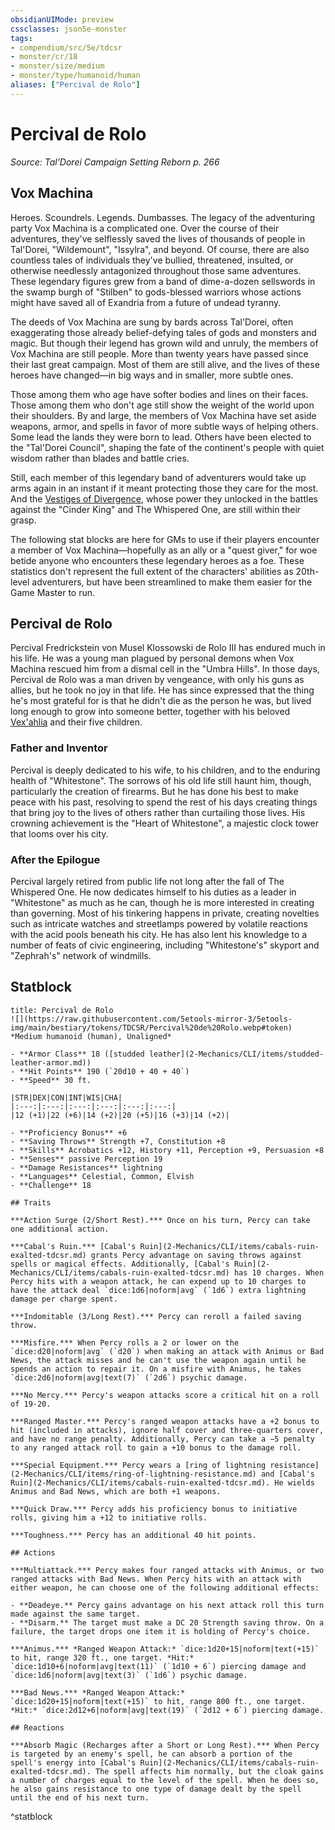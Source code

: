 ```yaml
---
obsidianUIMode: preview
cssclasses: json5e-monster
tags:
- compendium/src/5e/tdcsr
- monster/cr/18
- monster/size/medium
- monster/type/humanoid/human
aliases: ["Percival de Rolo"]
---
```

# Percival de Rolo
*Source: Tal'Dorei Campaign Setting Reborn p. 266*  

## Vox Machina

Heroes. Scoundrels. Legends. Dumbasses. The legacy of the adventuring party Vox Machina is a complicated one. Over the course of their adventures, they've selflessly saved the lives of thousands of people in Tal'Dorei, "Wildemount", "Issylra", and beyond. Of course, there are also countless tales of individuals they've bullied, threatened, insulted, or otherwise needlessly antagonized throughout those same adventures. These legendary figures grew from a band of dime-a-dozen sellswords in the swamp burgh of "Stilben" to gods-blessed warriors whose actions might have saved all of Exandria from a future of undead tyranny.

The deeds of Vox Machina are sung by bards across Tal'Dorei, often exaggerating those already belief-defying tales of gods and monsters and magic. But though their legend has grown wild and unruly, the members of Vox Machina are still people. More than twenty years have passed since their last great campaign. Most of them are still alive, and the lives of these heroes have changed—in big ways and in smaller, more subtle ones.

Those among them who age have softer bodies and lines on their faces. Those among them who don't age still show the weight of the world upon their shoulders. By and large, the members of Vox Machina have set aside weapons, armor, and spells in favor of more subtle ways of helping others. Some lead the lands they were born to lead. Others have been elected to the "Tal'Dorei Council", shaping the fate of the continent's people with quiet wisdom rather than blades and battle cries.

Still, each member of this legendary band of adventurers would take up arms again in an instant if it meant protecting those they care for the most. And the [Vestiges of Divergence](2-Mechanics/CLI/tables/vestiges-of-divergence-by-advancement-tdcsr.md), whose power they unlocked in the battles against the "Cinder King" and The Whispered One, are still within their grasp.

The following stat blocks are here for GMs to use if their players encounter a member of Vox Machina—hopefully as an ally or a "quest giver," for woe betide anyone who encounters these legendary heroes as a foe. These statistics don't represent the full extent of the characters' abilities as 20th-level adventurers, but have been streamlined to make them easier for the Game Master to run.

## Percival de Rolo

Percival Fredrickstein von Musel Klossowski de Rolo III has endured much in his life. He was a young man plagued by personal demons when Vox Machina rescued him from a dismal cell in the "Umbra Hills". In those days, Percival de Rolo was a man driven by vengeance, with only his guns as allies, but he took no joy in that life. He has since expressed that the thing he's most grateful for is that he didn't die as the person he was, but lived long enough to grow into someone better, together with his beloved [Vex'ahlia](2-Mechanics/CLI/bestiary/humanoid/vexahlia-tdcsr.md) and their five children.

### Father and Inventor

Percival is deeply dedicated to his wife, to his children, and to the enduring health of "Whitestone". The sorrows of his old life still haunt him, though, particularly the creation of firearms. But he has done his best to make peace with his past, resolving to spend the rest of his days creating things that bring joy to the lives of others rather than curtailing those lives. His crowning achievement is the "Heart of Whitestone", a majestic clock tower that looms over his city.

### After the Epilogue

Percival largely retired from public life not long after the fall of The Whispered One. He now dedicates himself to his duties as a leader in "Whitestone" as much as he can, though he is more interested in creating than governing. Most of his tinkering happens in private, creating novelties such as intricate watches and streetlamps powered by volatile reactions with the acid pools beneath his city. He has also lent his knowledge to a number of feats of civic engineering, including "Whitestone's" skyport and "Zephrah's" network of windmills.

## Statblock

```ad-statblock
title: Percival de Rolo
![](https://raw.githubusercontent.com/5etools-mirror-3/5etools-img/main/bestiary/tokens/TDCSR/Percival%20de%20Rolo.webp#token)
*Medium humanoid (human), Unaligned*

- **Armor Class** 18 ([studded leather](2-Mechanics/CLI/items/studded-leather-armor.md))
- **Hit Points** 190 (`20d10 + 40 + 40`)
- **Speed** 30 ft.

|STR|DEX|CON|INT|WIS|CHA|
|:---:|:---:|:---:|:---:|:---:|:---:|
|12 (+1)|22 (+6)|14 (+2)|20 (+5)|16 (+3)|14 (+2)|

- **Proficiency Bonus** +6
- **Saving Throws** Strength +7, Constitution +8
- **Skills** Acrobatics +12, History +11, Perception +9, Persuasion +8
- **Senses** passive Perception 19
- **Damage Resistances** lightning
- **Languages** Celestial, Common, Elvish
- **Challenge** 18

## Traits

***Action Surge (2/Short Rest).*** Once on his turn, Percy can take one additional action.

***Cabal's Ruin.*** [Cabal's Ruin](2-Mechanics/CLI/items/cabals-ruin-exalted-tdcsr.md) grants Percy advantage on saving throws against spells or magical effects. Additionally, [Cabal's Ruin](2-Mechanics/CLI/items/cabals-ruin-exalted-tdcsr.md) has 10 charges. When Percy hits with a weapon attack, he can expend up to 10 charges to have the attack deal `dice:1d6|noform|avg` (`1d6`) extra lightning damage per charge spent.

***Indomitable (3/Long Rest).*** Percy can reroll a failed saving throw.

***Misfire.*** When Percy rolls a 2 or lower on the `dice:d20|noform|avg` (`d20`) when making an attack with Animus or Bad News, the attack misses and he can't use the weapon again until he spends an action to repair it. On a misfire with Animus, he takes `dice:2d6|noform|avg|text(7)` (`2d6`) psychic damage.

***No Mercy.*** Percy's weapon attacks score a critical hit on a roll of 19-20.

***Ranged Master.*** Percy's ranged weapon attacks have a +2 bonus to hit (included in attacks), ignore half cover and three-quarters cover, and have no range penalty. Additionally, Percy can take a −5 penalty to any ranged attack roll to gain a +10 bonus to the damage roll.

***Special Equipment.*** Percy wears a [ring of lightning resistance](2-Mechanics/CLI/items/ring-of-lightning-resistance.md) and [Cabal's Ruin](2-Mechanics/CLI/items/cabals-ruin-exalted-tdcsr.md). He wields Animus and Bad News, which are both +1 weapons.

***Quick Draw.*** Percy adds his proficiency bonus to initiative rolls, giving him a +12 to initiative rolls.

***Toughness.*** Percy has an additional 40 hit points.

## Actions

***Multiattack.*** Percy makes four ranged attacks with Animus, or two ranged attacks with Bad News. When Percy hits with an attack with either weapon, he can choose one of the following additional effects:

- **Deadeye.** Percy gains advantage on his next attack roll this turn made against the same target.  
- **Disarm.** The target must make a DC 20 Strength saving throw. On a failure, the target drops one item it is holding of Percy's choice.  

***Animus.*** *Ranged Weapon Attack:* `dice:1d20+15|noform|text(+15)` to hit, range 320 ft., one target. *Hit:* `dice:1d10+6|noform|avg|text(11)` (`1d10 + 6`) piercing damage and `dice:1d6|noform|avg|text(3)` (`1d6`) psychic damage.

***Bad News.*** *Ranged Weapon Attack:* `dice:1d20+15|noform|text(+15)` to hit, range 800 ft., one target. *Hit:* `dice:2d12+6|noform|avg|text(19)` (`2d12 + 6`) piercing damage.

## Reactions

***Absorb Magic (Recharges after a Short or Long Rest).*** When Percy is targeted by an enemy's spell, he can absorb a portion of the spell's energy into [Cabal's Ruin](2-Mechanics/CLI/items/cabals-ruin-exalted-tdcsr.md). The spell affects him normally, but the cloak gains a number of charges equal to the level of the spell. When he does so, he also gains resistance to one type of damage dealt by the spell until the end of his next turn.
```
^statblock